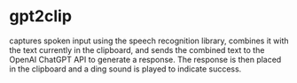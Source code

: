 # gpt2clip
captures spoken input using the speech recognition library, combines it with the text currently in the clipboard, and sends the combined text to the OpenAI ChatGPT API to generate a response. The response is then placed in the clipboard and a ding sound is played to indicate success.
